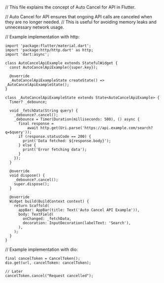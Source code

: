 // This file explains the concept of Auto Cancel for API in Flutter.

// Auto Cancel for API ensures that ongoing API calls are canceled when they are no longer needed.
// This is useful for avoiding memory leaks and unnecessary network usage.

// Example implementation with http:
```
import 'package:flutter/material.dart';
import 'package:http/http.dart' as http;
import 'dart:async';

class AutoCancelApiExample extends StatefulWidget {
  const AutoCancelApiExample({super.key});

  @override
  _AutoCancelApiExampleState createState() => _AutoCancelApiExampleState();
}

class _AutoCancelApiExampleState extends State<AutoCancelApiExample> {
  Timer? _debounce;

  void _fetchData(String query) {
    _debounce?.cancel();
    _debounce = Timer(Duration(milliseconds: 500), () async {
      final response =
          await http.get(Uri.parse('https://api.example.com/search?q=$query'));
      if (response.statusCode == 200) {
        print('Data fetched: ${response.body}');
      } else {
        print('Error fetching data');
      }
    });
  }

  @override
  void dispose() {
    _debounce?.cancel();
    super.dispose();
  }

  @override
  Widget build(BuildContext context) {
    return Scaffold(
      appBar: AppBar(title: Text('Auto Cancel API Example')),
      body: TextField(
        onChanged: _fetchData,
        decoration: InputDecoration(labelText: 'Search'),
      ),
    );
  }
}
```
// Example implementation with dio:
```
final cancelToken = CancelToken();
dio.get(url, cancelToken: cancelToken);

// Later
cancelToken.cancel("Request cancelled");
```
